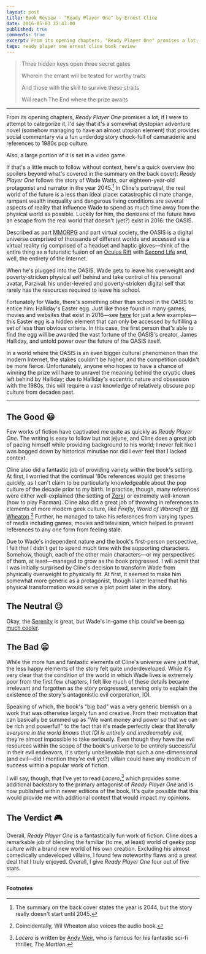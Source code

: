 ```yaml
---
layout: post
title: Book Review - "Ready Player One" by Ernest Cline
date: 2016-05-03 22:43:00
published: true
comments: true
excerpt: From its opening chapters, "Ready Player One" promises a lot; if I were to attempt to categorize it...
tags: ready player one ernest cline book review
---
```


> Three hidden keys open three secret gates
>
> Wherein the errant will be tested for worthy traits
>
> And those with the skill to survive these straits
>
> Will reach The End where the prize awaits

---
From its opening chapters, *Ready Player One* promises a lot; if I were to
attempt to categorize it, I'd say that it's a somewhat dystopian adventure novel
(somehow managing to have an almost utopian element) that provides social
commentary via a fun underdog story chock-full of camaraderie and references to
1980s pop culture.

Also, a large portion of it is set in a video game.

If that's a little much to follow without context, here's a quick overview (no
spoilers beyond what's covered in the summary on the back cover): *Ready Player
One* follows the story of Wade Watts, our eighteen-year-old protagonist and
narrator in the year 2045.[^1] In Cline's portrayal, the real world of the
future is a less than ideal place: catastrophic climate change, rampant wealth
inequality and dangerous living conditions are several aspects of reality that
influence Wade to spend as much time away from the physical world as possible.
Luckily for him, the denizens of the future have an escape from the real world
that doesn't (yet?) exist in 2016: the OASIS.

Described as part
[MMORPG](https://en.wikipedia.org/wiki/Massively_multiplayer_online_role-playing_game)
and part virtual society, the OASIS is a digital universe comprised of thousands
of different worlds and accessed via a virtual reality rig comprised of a
headset and haptic gloves—think of the entire thing as a futuristic fusion of
an [Oculus Rift](https://en.wikipedia.org/wiki/Oculus_Rift) with [Second
Life](https://en.wikipedia.org/wiki/Second_Life) and, well, the entirety of the
Internet.

When he's plugged into the OASIS, Wade gets to leave his overweight and
poverty-stricken physical self behind and take control of his personal avatar,
Parzival: his under-leveled and poverty-stricken digital self that rarely has
the resources required to leave his school.

Fortunately for Wade, there's something other than school in the OASIS to entice
him: Halliday's Easter egg. Just like those found in many games, movies and
websites that exist in 2016—see
[here](https://en.wikipedia.org/wiki/List_of_Google_easter_eggs) for just a few
examples—this Easter egg is a hidden element that can only be accessed by
fulfilling a set of less than obvious criteria. In this case, the first person
that's able to find the egg will be awarded the vast fortune of the OASIS's
creator, James Halliday, and untold power over the future of the OASIS itself.

In a world where the OASIS is an even bigger cultural phenomenon than the modern
Internet, the stakes couldn't be higher, and the competition couldn't be more
fierce. Unfortunately, anyone who hopes to have a chance of winning the prize
will have to unravel the meaning behind the cryptic clues left behind by
Halliday; due to Halliday's eccentric nature and obsession with the 1980s, this
will require a vast knowledge of relatively obscure pop culture from decades
past.

---

## The Good :smiley:

Few works of fiction have captivated me quite as quickly as *Ready Player One*.
The writing is easy to follow but not jejune, and Cline does a great job of
pacing himself while providing background to his world; I never felt like I was
bogged down by historical minutiae nor did I ever feel that I lacked context.

Cline also did a fantastic job of providing variety within the book's setting.
At first, I worried that the continual '80s references would get tiresome
quickly, as I can't claim to be particularly knowledgeable about the pop culture
of the decade prior to my birth. In practice, though, many references were
either well-explained (the setting of
[Zork](https://en.wikipedia.org/wiki/Zork)) or extremely well-known (how to play
Pacman). Cline also did a great job of throwing in references to elements of
more modern geek culture, like *Firefly*, *World of Warcraft* or [Wil
Wheaton](https://en.wikipedia.org/wiki/Wil_Wheaton).[^2] Further, he managed to
take his references from varying types of media including games, movies and
television, which helped to prevent references to any one form from feeling
stale.

Due to Wade's independent nature and the book's first-person perspective, I felt
that I didn't get to spend much time with the supporting characters. Somehow,
though, each of the other main characters—or my perspectives of them, at
least—managed to grow as the book progressed. I will admit that I was initially
surprised by Cline's decision to transform Wade from physically overweight to
physically fit. At first, it seemed to make him somewhat more generic as a
protagonist, though I later learned that his physical transformation would serve
a plot point later in the story.

## The Neutral :neutral_face:

Okay, the
[Serenity](https://en.wikipedia.org/wiki/Serenity_%28Firefly_vessel%29) is
great, but Wade's in-game ship could've been [so much
cooler](http://masseffect.wikia.com/wiki/Normandy_SR-2).

## The Bad :frowning:

While the more fun and fantastic elements of Cline's universe were just that,
the less happy elements of the story felt quite underdeveloped. While it's very
clear that the condition of the world in which Wade lives is extremely poor from
the first few chapters, I felt like much of these details became irrelevant and
forgotten as the story progressed, serving only to explain the existence of the
story's antagonistic evil corporation, IOI.

Speaking of which, the book's "big bad" was a very generic blemish on a work
that was otherwise largely fun and creative. From their motivation that can
basically be summed up as "We want money and power so that we can be rich and
powerful!" to the fact that it's made perfectly clear that *literally everyone
in the world knows that IOI is entirely and irredeemably evil*, they're almost
impossible to take seriously. Even though they have the evil resources within
the scope of the book's universe to be entirely successful in their evil
endeavors, it's utterly unbelievable that such a one-dimensional (and evil—did
I mention they're evil yet?) villain could have any modicum of success within a
popular work of fiction.

I will say, though, that I've yet to read *Lacero*,[^3] which provides some
additional backstory to the primary antagonist of *Ready Player One* and is now
published within newer editions of the book. It's quite possible that this would
provide me with additional context that would impact my opinions.

## The Verdict :video_game:

Overall, *Ready Player One* is a fantastically fun work of fiction. Cline does a
remarkable job of blending the familiar (to me, at least) world of geeky pop
culture with a brand new world of his own creation. Excluding his almost
comedically undeveloped villains, I found few noteworthy flaws and a great deal
that I truly enjoyed. Overall, I give *Ready Player One* four out of five stars.

---

#### Footnotes

[^1]: The summary on the back cover states the year is 2044, but the story really doesn't start until 2045.
[^2]: Coincidentally, Wil Wheaton also voices the audio book.
[^3]: *Lacero* is written by [Andy Weir](https://en.wikipedia.org/wiki/Andy_Weir), who is famous for his fantastic sci-fi thriller, *The Martian*.
